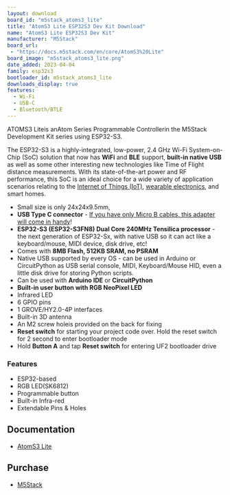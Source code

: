 ```yaml
---
layout: download
board_id: "m5stack_atoms3_lite"
title: "AtomS3 Lite ESP32S3 Dev Kit Download"
name: "AtomS3 Lite ESP32S3 Dev Kit"
manufacturer: "M5Stack"
board_url:
 - "https://docs.m5stack.com/en/core/AtomS3%20Lite"
board_image: "m5stack_atoms3_lite.png"
date_added: 2023-04-04
family: esp32s3
bootloader_id: m5stack_atoms3_lite
downloads_display: true
features:
  - Wi-Fi
  - USB-C
  - Bluetooth/BTLE
---
```


ATOMS3 Liteis anAtom Series Programmable Controllerin the M5Stack Development Kit series using ESP32-S3.

The ESP32-S3 is a highly-integrated, low-power, 2.4 GHz Wi-Fi System-on-Chip (SoC) solution that now has **WiFi** and **BLE** support, **built-in native USB** as well as some other interesting new technologies like Time of Flight distance measurements. With its state-of-the-art power and RF performance, this SoC is an ideal choice for a wide variety of application scenarios relating to the [Internet of Things (IoT)](https://www.adafruit.com/category/342), [wearable electronics](https://www.adafruit.com/category/65), and smart homes.

- Small size is only 24x24x9.5mm,
- **USB Type C connector** - [If you have only Micro B cables, this adapter will come in handy](https://www.adafruit.com/product/4299)!
- **ESP32-S3 (ESP32-S3FN8) Dual Core 240MHz Tensilica processor** - the next generation of ESP32-Sx, with native USB so it can act like a keyboard/mouse, MIDI device, disk drive, etc!
- Comes with **8MB Flash, 512KB SRAM, no PSRAM**
- Native USB supported by every OS - can be used in Arduino or CircuitPython as USB serial console, MIDI, Keyboard/Mouse HID, even a little disk drive for storing Python scripts.
- Can be used with **Arduino IDE** or **CircuitPython**
- **Built-in user button with RGB NeoPixel LED**
- Infrared LED
- 6 GPIO pins
- 1 GROVE/HY2.0-4P interfaces
- Built-in 3D antenna
- An M2 screw holeis provided on the back for fixing
- **Reset switch** for starting your project code over. Hold the reset switch for 2 second to enter bootloader mode
-  Hold **Button A** and tap **Reset switch** for entering UF2 bootloader drive

### Features
- ESP32-based
- RGB LED(SK6812)
- Programmable button
- Built-in Infra-red
- Extendable Pins & Holes

## Documentation

* [AtomS3 Lite](https://docs.m5stack.com/en/core/AtomS3%20Lite)

## Purchase

* [M5Stack](https://shop.m5stack.com/products/atoms3-lite-esp32s3-dev-kit)